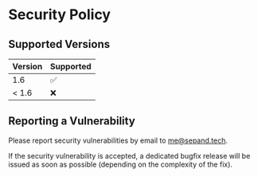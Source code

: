 # Security Policy

## Supported Versions

| Version       | Supported          |
| ------------- | ------------------ |
| 1.6           | :white_check_mark: |
| < 1.6         | :x:                |

## Reporting a Vulnerability

Please report security vulnerabilities by email to [me@sepand.tech](mailto:me@sepand.tech "me@sepand.tech").

If the security vulnerability is accepted, a dedicated bugfix release will be issued as soon as possible (depending on the complexity of the fix).